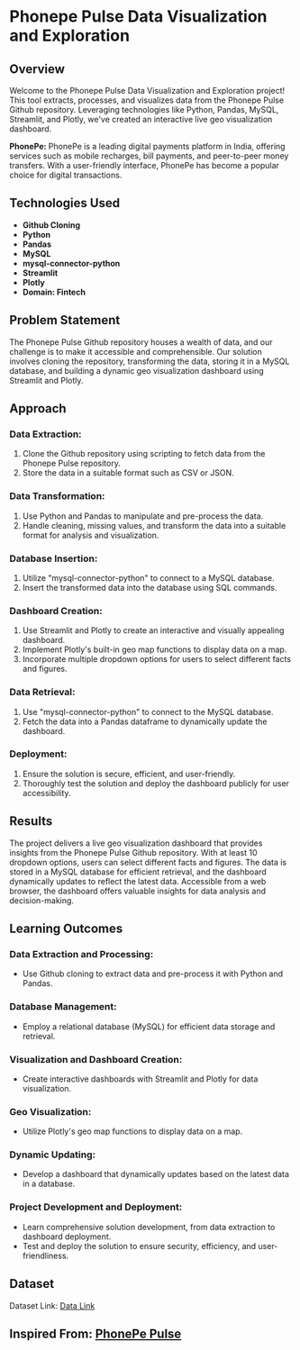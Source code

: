 # Phonepe Pulse Data Visualization and Exploration

## Overview
  Welcome to the Phonepe Pulse Data Visualization and Exploration project! This tool extracts, processes, and visualizes data from the Phonepe Pulse Github repository. Leveraging technologies like Python, Pandas, MySQL, Streamlit, and Plotly, we've created an interactive live geo visualization dashboard.

**PhonePe:**
  PhonePe is a leading digital payments platform in India, offering services such as mobile recharges, bill payments, and peer-to-peer money transfers. With a user-friendly interface, PhonePe has become a popular choice for digital transactions.

## Technologies Used

- **Github Cloning**
- **Python**
- **Pandas**
- **MySQL**
- **mysql-connector-python**
- **Streamlit**
- **Plotly**
- **Domain: Fintech**

## Problem Statement
  The Phonepe Pulse Github repository houses a wealth of data, and our challenge is to make it accessible and comprehensible. Our solution involves cloning the repository, transforming the data, storing it in a MySQL database, and building a dynamic geo visualization dashboard using Streamlit and Plotly.

## Approach

### Data Extraction:

1. Clone the Github repository using scripting to fetch data from the Phonepe Pulse repository.
2. Store the data in a suitable format such as CSV or JSON.

### Data Transformation:

1. Use Python and Pandas to manipulate and pre-process the data.
2. Handle cleaning, missing values, and transform the data into a suitable format for analysis and visualization.

### Database Insertion:

1. Utilize "mysql-connector-python" to connect to a MySQL database.
2. Insert the transformed data into the database using SQL commands.

### Dashboard Creation:

1. Use Streamlit and Plotly to create an interactive and visually appealing dashboard.
2. Implement Plotly's built-in geo map functions to display data on a map.
3. Incorporate multiple dropdown options for users to select different facts and figures.

### Data Retrieval:

1. Use "mysql-connector-python" to connect to the MySQL database.
2. Fetch the data into a Pandas dataframe to dynamically update the dashboard.

### Deployment:

1. Ensure the solution is secure, efficient, and user-friendly.
2. Thoroughly test the solution and deploy the dashboard publicly for user accessibility.

## Results
  The project delivers a live geo visualization dashboard that provides insights from the Phonepe Pulse Github repository. With at least 10 dropdown options, users can select different facts and figures. The data is stored in a MySQL database for efficient retrieval, and the dashboard dynamically updates to reflect the latest data. Accessible from a web browser, the dashboard offers valuable insights for data analysis and decision-making.

## Learning Outcomes

### Data Extraction and Processing:

- Use Github cloning to extract data and pre-process it with Python and Pandas.

### Database Management:

- Employ a relational database (MySQL) for efficient data storage and retrieval.

### Visualization and Dashboard Creation:

- Create interactive dashboards with Streamlit and Plotly for data visualization.

### Geo Visualization:

- Utilize Plotly's geo map functions to display data on a map.

### Dynamic Updating:

- Develop a dashboard that dynamically updates based on the latest data in a database.

### Project Development and Deployment:

- Learn comprehensive solution development, from data extraction to dashboard deployment.
- Test and deploy the solution to ensure security, efficiency, and user-friendliness.

## Dataset

Dataset Link: [Data Link](https://github.com/PhonePe/pulse#readme)

## Inspired From: [PhonePe Pulse](https://www.phonepe.com/pulse/explore/transaction/2022/4/)

